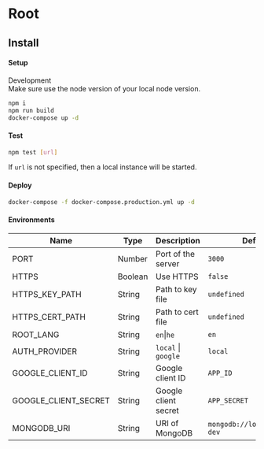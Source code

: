 # Root

## Install

#### Setup
Development  
Make sure use the node version of your local node version.  

```bash
npm i
npm run build
docker-compose up -d
```

#### Test
```bash
npm test [url]
```
If `url` is not specified, then a local instance will be started.


#### Deploy

```bash
docker-compose -f docker-compose.production.yml up -d
```


#### Environments
Name                 | Type    | Description            | Default
---                  | ---     | ---                    | ---
PORT                 | Number  | Port of the server     | `3000`
HTTPS                | Boolean | Use HTTPS              | `false`
HTTPS_KEY_PATH       | String  | Path to key file       | `undefined`
HTTPS_CERT_PATH      | String  | Path to cert file      | `undefined`
ROOT_LANG            | String  | `en`\|`he`             | `en`
AUTH_PROVIDER        | String  | `local` \| `google`    | `local`
GOOGLE_CLIENT_ID     | String  | Google client ID       | `APP_ID`
GOOGLE_CLIENT_SECRET | String  | Google client secret   | `APP_SECRET`
MONGODB_URI          | String  | URI of MongoDB         | `mongodb://localhost/icu-dev`
